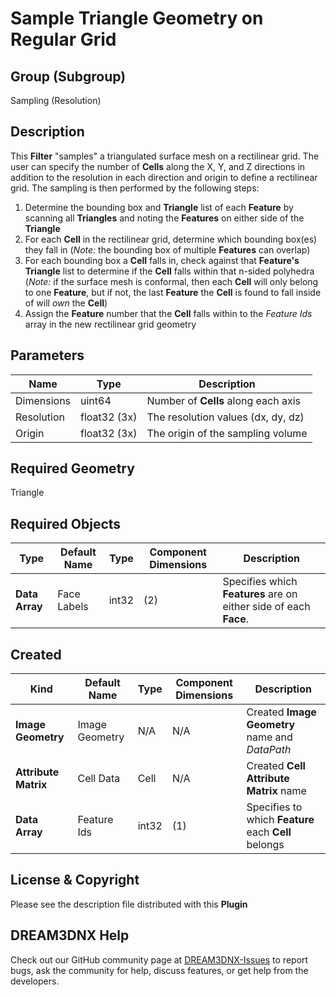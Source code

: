 # Sample Triangle Geometry on Regular Grid

## Group (Subgroup)

Sampling (Resolution)

## Description

This **Filter** "samples" a triangulated surface mesh on a rectilinear grid. The user can specify the number of **Cells** along the X, Y, and Z directions in addition to the resolution in each direction and origin to define a rectilinear grid.  The sampling is then performed by the following steps:

1. Determine the bounding box and **Triangle** list of each **Feature** by scanning all **Triangles** and noting the **Features** on either side of the **Triangle**
2. For each **Cell** in the rectilinear grid, determine which bounding box(es) they fall in (*Note:* the bounding box of multiple **Features** can overlap)
3. For each bounding box a **Cell** falls in, check against that **Feature's** **Triangle** list to determine if the **Cell** falls within that n-sided polyhedra (*Note:* if the surface mesh is conformal, then each **Cell** will only belong to one **Feature**, but if not, the last **Feature** the **Cell** is found to fall inside of will *own* the **Cell**)
4. Assign the **Feature** number that the **Cell** falls within to the *Feature Ids* array in the new rectilinear grid geometry

## Parameters

| Name | Type | Description |
|------|------|-------------|
| Dimensions | uint64 | Number of **Cells** along each axis |
| Resolution | float32 (3x) | The resolution values (dx, dy, dz) |
| Origin | float32 (3x) | The origin of the sampling volume |

## Required Geometry

Triangle

## Required Objects

| Type | Default Name | Type | Component Dimensions | Description |
|------|--------------|-------------|---------|-----|
| **Data Array** | Face Labels | int32 | (2) | Specifies which **Features** are on either side of each **Face**. |

## Created

| Kind | Default Name | Type | Component Dimensions | Description |
|------|--------------|------|----------------------|-------------|
| **Image Geometry** | Image Geometry | N/A | N/A | Created **Image Geometry** name and *DataPath* |
| **Attribute Matrix** | Cell Data | Cell | N/A | Created **Cell Attribute Matrix** name |
| **Data Array** | Feature Ids | int32 | (1) | Specifies to which **Feature** each **Cell** belongs |

## License & Copyright

Please see the description file distributed with this **Plugin**

## DREAM3DNX Help

Check out our GitHub community page at [DREAM3DNX-Issues](https://github.com/BlueQuartzSoftware/DREAM3DNX-Issues) to report bugs, ask the community for help, discuss features, or get help from the developers.


